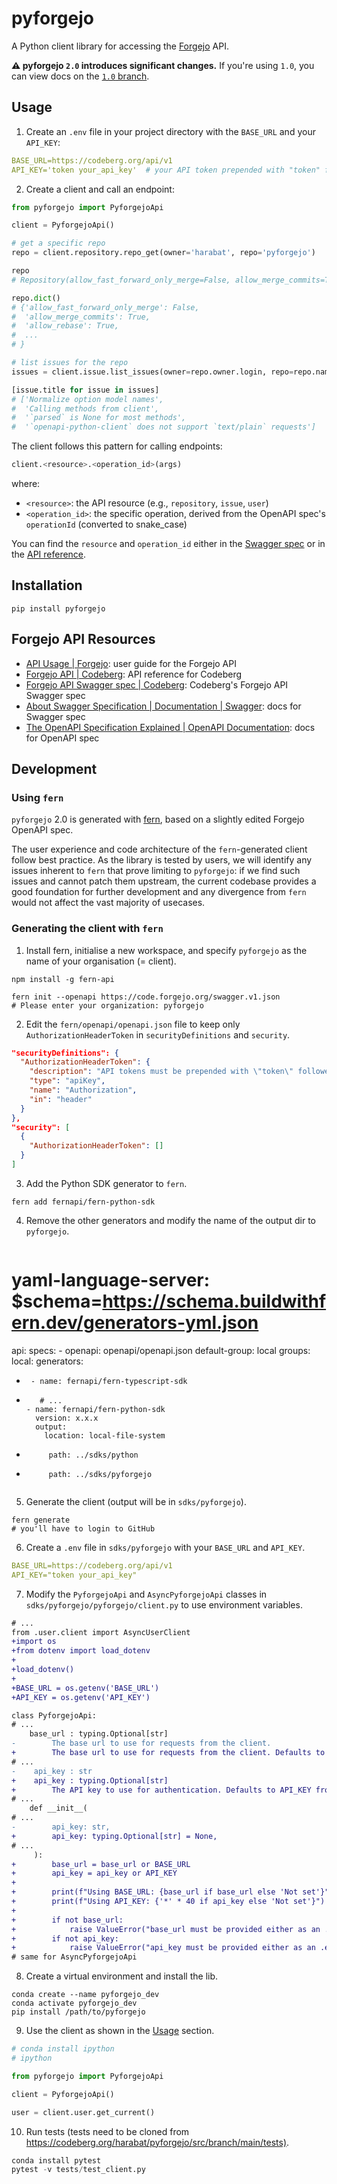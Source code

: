 # pyforgejo

A Python client library for accessing the [Forgejo](https://forgejo.org/) API.

**:warning: pyforgejo `2.0` introduces significant changes.** If you're using `1.0`, you can view docs on the [`1.0` branch](https://codeberg.org/harabat/pyforgejo/src/branch/1.0).

## Usage

1. Create an `.env` file in your project directory with the `BASE_URL` and your `API_KEY`:

``` yaml
BASE_URL=https://codeberg.org/api/v1
API_KEY='token your_api_key'  # your API token prepended with "token" followed by a space
```

2. Create a client and call an endpoint:

```python
from pyforgejo import PyforgejoApi

client = PyforgejoApi()

# get a specific repo
repo = client.repository.repo_get(owner='harabat', repo='pyforgejo')

repo
# Repository(allow_fast_forward_only_merge=False, allow_merge_commits=True, allow_rebase=True, ...)

repo.dict()
# {'allow_fast_forward_only_merge': False,
#  'allow_merge_commits': True,
#  'allow_rebase': True,
#  ...
# }

# list issues for the repo
issues = client.issue.list_issues(owner=repo.owner.login, repo=repo.name)

[issue.title for issue in issues]
# ['Normalize option model names',
#  'Calling methods from client',
#  '`parsed` is None for most methods',
#  '`openapi-python-client` does not support `text/plain` requests']
```

The client follows this pattern for calling endpoints:

``` python
client.<resource>.<operation_id>(args)
```
where:

- `<resource>`: the API resource (e.g., `repository`, `issue`, `user`)
- `<operation_id>`: the specific operation, derived from the OpenAPI spec's `operationId` (converted to snake_case)

You can find the `resource` and `operation_id` either in the [Swagger spec](https://codeberg.org/swagger.v1.json) or in the [API reference](https://codeberg.org/api/swagger). 

## Installation

``` shell
pip install pyforgejo
```

## Forgejo API Resources

- [API Usage | Forgejo](https://forgejo.org/docs/latest/user/api-usage/): user guide for the Forgejo API
- [Forgejo API | Codeberg](https://codeberg.org/api/swagger): API reference for Codeberg
- [Forgejo API Swagger spec | Codeberg](https://codeberg.org/swagger.v1.json): Codeberg's Forgejo API Swagger spec
- [About Swagger Specification | Documentation | Swagger](https://swagger.io/docs/specification/about/): docs for Swagger spec
- [The OpenAPI Specification Explained | OpenAPI Documentation](https://learn.openapis.org/specification/): docs for OpenAPI spec

## Development

### Using `fern`

`pyforgejo` 2.0 is generated with [fern](https://github.com/fern-api/fern), based on a slightly edited Forgejo OpenAPI spec.

The user experience and code architecture of the `fern`-generated client follow best practice. As the library is tested by users, we will identify any issues inherent to `fern` that prove limiting to `pyforgejo`: if we find such issues and cannot patch them upstream, the current codebase provides a good foundation for further development and any divergence from `fern` would not affect the vast majority of usecases.

### Generating the client with `fern`

1. Install fern, initialise a new workspace, and specify `pyforgejo` as the name of your organisation (= client).

``` shell
npm install -g fern-api

fern init --openapi https://code.forgejo.org/swagger.v1.json
# Please enter your organization: pyforgejo
```

2. Edit the `fern/openapi/openapi.json` file to keep only `AuthorizationHeaderToken` in `securityDefinitions` and `security`.

``` json
"securityDefinitions": {
  "AuthorizationHeaderToken": {
    "description": "API tokens must be prepended with \"token\" followed by a space.",
    "type": "apiKey",
    "name": "Authorization",
    "in": "header"
  }
},
"security": [
  {
    "AuthorizationHeaderToken": []
  }
]
```

3. Add the Python SDK generator to `fern`.

``` shell
fern add fernapi/fern-python-sdk
```

4. Remove the other generators and modify the name of the output dir to `pyforgejo`.

   ``` diff
# yaml-language-server: $schema=https://schema.buildwithfern.dev/generators-yml.json
api:
  specs:
    - openapi: openapi/openapi.json
default-group: local
groups:
  local:
    generators:
-      - name: fernapi/fern-typescript-sdk
-        # ...
      - name: fernapi/fern-python-sdk
        version: x.x.x
        output:
          location: local-file-system
-          path: ../sdks/python
+          path: ../sdks/pyforgejo
   ```

5. Generate the client (output will be in `sdks/pyforgejo`).

``` shell
fern generate
# you'll have to login to GitHub
```

6. Create a `.env` file in `sdks/pyforgejo` with your `BASE_URL` and `API_KEY`.

``` yml
BASE_URL=https://codeberg.org/api/v1
API_KEY="token your_api_key"
```

7. Modify the `PyforgejoApi` and `AsyncPyforgejoApi` classes in `sdks/pyforgejo/pyforgejo/client.py` to use environment variables.

``` diff
# ...
from .user.client import AsyncUserClient
+import os
+from dotenv import load_dotenv
+
+load_dotenv()
+
+BASE_URL = os.getenv('BASE_URL')
+API_KEY = os.getenv('API_KEY')

class PyforgejoApi:
# ...
    base_url : typing.Optional[str]
-        The base url to use for requests from the client.
+        The base url to use for requests from the client. Defaults to BASE_URL from .env file.
# ...
-    api_key : str
+    api_key : typing.Optional[str]
+        The API key to use for authentication. Defaults to API_KEY from .env file.
# ...
    def __init__(
# ...
-        api_key: str,
+        api_key: typing.Optional[str] = None,
# ...
     ):
+        base_url = base_url or BASE_URL
+        api_key = api_key or API_KEY
+
+        print(f"Using BASE_URL: {base_url if base_url else 'Not set'}")
+        print(f"Using API_KEY: {'*' * 40 if api_key else 'Not set'}")
+
+        if not base_url:
+            raise ValueError("base_url must be provided either as an .env variable or as an argument")
+        if not api_key:
+            raise ValueError("api_key must be provided either as an .env variable or as an argument")
# same for AsyncPyforgejoApi
```

8. Create a virtual environment and install the lib.

``` shell
conda create --name pyforgejo_dev
conda activate pyforgejo_dev
pip install /path/to/pyforgejo
```

9. Use the client as shown in the [Usage](#usage) section.

``` python
# conda install ipython
# ipython

from pyforgejo import PyforgejoApi

client = PyforgejoApi()

user = client.user.get_current()
```

10. Run tests (tests need to be cloned from <https://codeberg.org/harabat/pyforgejo/src/branch/main/tests)>.

``` python
conda install pytest
pytest -v tests/test_client.py
```
